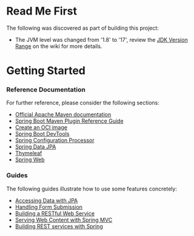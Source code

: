 # Read Me First
The following was discovered as part of building this project:

* The JVM level was changed from '1.8' to '17', review the [JDK Version Range](https://github.com/spring-projects/spring-framework/wiki/Spring-Framework-Versions#jdk-version-range) on the wiki for more details.

# Getting Started

### Reference Documentation
For further reference, please consider the following sections:

* [Official Apache Maven documentation](https://maven.apache.org/guides/index.html)
* [Spring Boot Maven Plugin Reference Guide](https://docs.spring.io/spring-boot/docs/3.1.0/maven-plugin/reference/html/)
* [Create an OCI image](https://docs.spring.io/spring-boot/docs/3.1.0/maven-plugin/reference/html/#build-image)
* [Spring Boot DevTools](https://docs.spring.io/spring-boot/docs/3.1.0/reference/htmlsingle/#using.devtools)
* [Spring Configuration Processor](https://docs.spring.io/spring-boot/docs/3.1.0/reference/htmlsingle/#appendix.configuration-metadata.annotation-processor)
* [Spring Data JPA](https://docs.spring.io/spring-boot/docs/3.1.0/reference/htmlsingle/#data.sql.jpa-and-spring-data)
* [Thymeleaf](https://docs.spring.io/spring-boot/docs/3.1.0/reference/htmlsingle/#web.servlet.spring-mvc.template-engines)
* [Spring Web](https://docs.spring.io/spring-boot/docs/3.1.0/reference/htmlsingle/#web)

### Guides
The following guides illustrate how to use some features concretely:

* [Accessing Data with JPA](https://spring.io/guides/gs/accessing-data-jpa/)
* [Handling Form Submission](https://spring.io/guides/gs/handling-form-submission/)
* [Building a RESTful Web Service](https://spring.io/guides/gs/rest-service/)
* [Serving Web Content with Spring MVC](https://spring.io/guides/gs/serving-web-content/)
* [Building REST services with Spring](https://spring.io/guides/tutorials/rest/)

